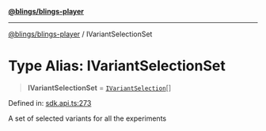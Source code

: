 [**@blings/blings-player**](../README.md)

***

[@blings/blings-player](../globals.md) / IVariantSelectionSet

# Type Alias: IVariantSelectionSet

> **IVariantSelectionSet** = [`IVariantSelection`](../interfaces/IVariantSelection.md)[]

Defined in: [sdk.api.ts:273](https://bitbucket.org/blingsio/player/src/e9d4e5a1bf54c48bcb6663f1308cce3af89efa76/src/SDK/sdk.api.ts#lines-273)

A set of selected variants for all the experiments
